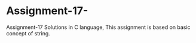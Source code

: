 # Assignment-17-
Assignment-17 Solutions in C language, This assignment is based on basic concept of string.
